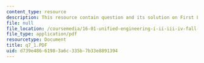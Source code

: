 ```yaml
---
content_type: resource
description: This resource contain question and its solution on First Law of Thermodynamics.
file: null
file_location: /coursemedia/16-01-unified-engineering-i-ii-iii-iv-fall-2005-spring-2006/d739e48661983a6c335b7b33e8891394_q7_1.PDF
file_type: application/pdf
resourcetype: Document
title: q7_1.PDF
uid: d739e486-6198-3a6c-335b-7b33e8891394
---
```

